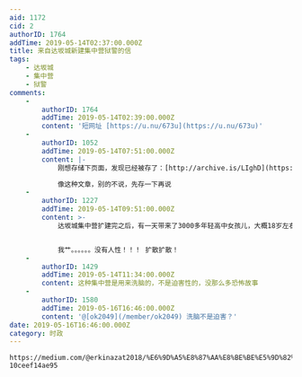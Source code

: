 ```yaml
---
aid: 1172
cid: 2
authorID: 1764
addTime: 2019-05-14T02:37:00.000Z
title: 来自达坂城新建集中营狱警的信
tags:
    - 达坂城
    - 集中营
    - 狱警
comments:
    -
        authorID: 1764
        addTime: 2019-05-14T02:39:00.000Z
        content: '短网址 [https://u.nu/673u](https://u.nu/673u)'
    -
        authorID: 1052
        addTime: 2019-05-14T07:51:00.000Z
        content: |-
            刚想存储下页面，发现已经被存了：[http://archive.is/LIghD](https://archive.fo/LIghD)

            像这种文章，别的不说，先存一下再说
    -
        authorID: 1227
        addTime: 2019-05-14T09:51:00.000Z
        content: >-
            达坂城集中营扩建完之后，有一天带来了3000多年轻高中女孩儿，大概18岁左右，当时站在第一排的女孩儿对我悄悄说：“哥，您对于我身体做什么都愿意，只要能把我从这儿救出去就可以”，当时我无法直视她的眼睛，几乎每天都在我耳边回响着她的这番话。


            我艹。。。。。。没有人性！！！ 扩散扩散！
    -
        authorID: 1429
        addTime: 2019-05-14T11:34:00.000Z
        content: 这种集中营是用来洗脑的，不是迫害性的，没那么多恐怖故事
    -
        authorID: 1580
        addTime: 2019-05-16T16:46:00.000Z
        content: '@[ok2049](/member/ok2049) 洗脑不是迫害？'
date: 2019-05-16T16:46:00.000Z
category: 时政
---
```


    https://medium.com/@erkinazat2018/%E6%9D%A5%E8%87%AA%E8%BE%BE%E5%9D%82%E5%9F%8E%E6%96%B0%E5%BB%BA%E9%9B%86%E4%B8%AD%E8%90%A5%E7%8B%B1%E8%AD%A6%E7%9A%84%E4%BF%A1-10ceef14ae95

